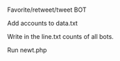 # 
Favorite/retweet/tweet BOT

Add accounts to data.txt

Write in the line.txt counts of all bots.

Run newt.php
